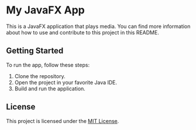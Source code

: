 # My JavaFX App

This is a JavaFX application that plays media. You can find more information about how to use and contribute to this project in this README.

## Getting Started

To run the app, follow these steps:

1. Clone the repository.
2. Open the project in your favorite Java IDE.
3. Build and run the application.

## License

This project is licensed under the [MIT License](LICENSE).
